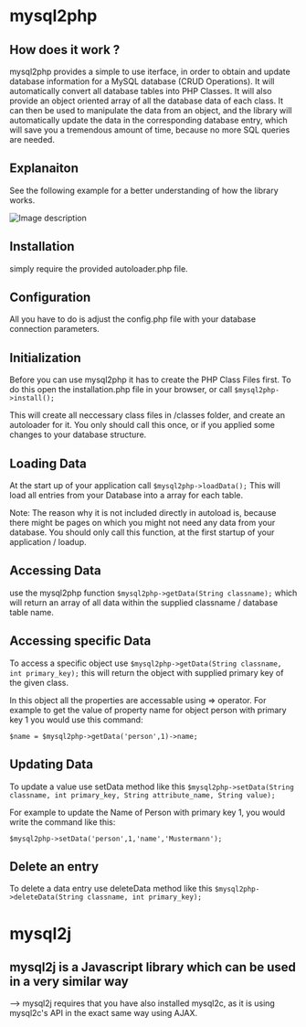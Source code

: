 # mysql2php

## How does it work ? 

mysql2php provides a simple to use iterface, in order to obtain and update database information for a MySQL database (CRUD Operations). 
It will automatically convert all database tables into PHP Classes. It will also provide an object oriented array of all the database data of each class. It can then be used to manipulate the data from an object, and the library will automatically update the data in the corresponding database entry, which will save you a tremendous amount of time, because no more SQL queries are needed. 

## Explanaiton 

See the following example for a better understanding of how the library works. 

![Image description](http://viewport.at/projects/mysql2php/images/concept.jpg)


## Installation 

simply require the provided autoloader.php file. 

## Configuration  

All you have to do is adjust the config.php file with your database connection parameters. 

## Initialization  

Before you can use mysql2php it has to create the PHP Class Files first. 
To do this open the installation.php file in your browser, or call `$mysql2php->install();` 

This will create all neccessary class files in /classes folder, and create an autoloader for it. You only should call this once, or if you applied some changes to your database structure. 

## Loading Data 

At the start up of your application call `$mysql2php->loadData();`
This will load all entries from your Database into a array for each table. 

Note: The reason why it is not included directly in autoload is, because there might be pages on which you might not need any data from your database. 
You should only call this function, at the first startup of your application / loadup.  

## Accessing Data 

use the mysql2php function `$mysql2php->getData(String classname);` which will return an array of all data within the supplied classname / database table name. 

## Accessing specific Data 

To access a specific object use `$mysql2php->getData(String classname, int primary_key);` this will return the object with supplied primary key of the given class. 

In this object all the properties are accessable using => operator. For example to get the value of property name for object person with primary key 1 you would use this command: 

`$name = $mysql2php->getData('person',1)->name;`

## Updating Data 

To update a value use setData method like this `$mysql2php->setData(String classname, int primary_key, String attribute_name, String value);` 

For example to update the Name of Person with primary key 1, you would write the command like this: 

`$mysql2php->setData('person',1,'name','Mustermann');`

## Delete an entry  

To delete a data entry use deleteData method like this  `$mysql2php->deleteData(String classname, int primary_key);`


# mysql2j

## mysql2j is a Javascript library which can be used in a very similar way 

--> mysql2j requires that you have also installed mysql2c, as it is using mysql2c's API in the exact same way using AJAX. 






